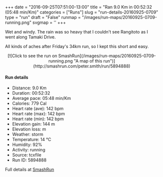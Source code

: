 +++
date = "2016-09-25T07:51:00-13:00"
title = "Ran 9.0 Km in 00:52:32 (05:48 min/Km)"
categories = ["Runs"]
slug = "run-details-20160925-0709"
type = "run"
draft = "False"
runmap = "/images/run-maps/20160925-0709-running.png"
svgmap = '<polyline points="0 73, 3 67, 8 68, 10 70, 13 69, 13 69, 16 66, 24 57, 27 53, 29 52, 31 50, 32 50, 33 53, 34 53, 34 53, 41 46, 43 44, 46 41, 54 37, 58 36, 64 39, 68 35, 69 33, 71 32, 77 32, 92 33, 96 35, 100 39, 94 35, 90 33, 66 33, 45 28, 43 30, 40 31, 36 27, 35 28, 37 31, 40 34, 39 37, 31 43, 24 52, 12 62, 6 71, 2 70, 0 73">'
+++

Wet and windy. The rain was so heavy that I couldn't see Rangitoto as I went along Tamaki Drive. 

All kinds of aches after Friday's 34km run, so I kept this short and easy. 



<!--more-->

<center>
[![Click to see the run on SmashRun](/images/run-maps/20160925-0709-running.png "A map of this run")](http://smashrun.com/peter.smith/run/5894888)
</center>

#### Run details

* Distance: 9.0 Km
* Duration: 00:52:32
* Average pace: 05:48 min/Km
* Calories: 779 Cal
* Heart rate (ave): 142 bpm
* Heart rate (max): 142 bpm
* Heart rate (min): 142 bpm
* Elevation gain: 144 m
* Elevation loss:  m
* Weather: storm
* Temperature: 14 &deg;C
* Humidity: 92%
* Activity: running
* Source: tcxfile
* Run ID: 5894888

Full details at [SmashRun](http://smashrun.com/peter.smith/run/5894888)
